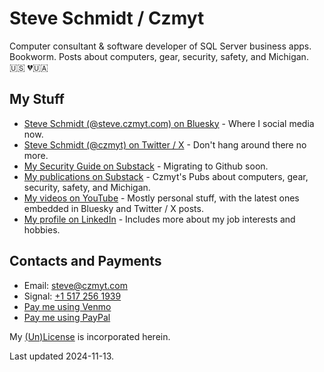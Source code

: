 # Steve Schmidt / Czmyt

Computer consultant & software developer of SQL Server business apps.<br />
Bookworm.  Posts about computers, gear, security, safety, and Michigan.<br />
🇺🇸  💔🇺🇦

## My Stuff

- [Steve Schmidt (@steve.czmyt.com) on Bluesky](https://bsky.app/profile/steve.czmyt.com) - Where I social media now.
- [Steve Schmidt (@czmyt) on Twitter / X](https://x.com/czmyt/with_replies) - Don't hang around there no more.
- [My Security Guide on Substack](https://czmyt.substack.com/p/security-guide-background) - Migrating to Github soon.
- [My publications on Substack](https://czmyt.substack.com/p/security-guide-background) - Czmyt's Pubs about computers, gear, security, safety, and Michigan.
- [My videos on YouTube](https://www.youtube.com/@sczmyt/videos) - Mostly personal stuff, with the latest ones embedded in Bluesky and Twitter / X posts.
- [My profile on LinkedIn](https://www.linkedin.com/in/stephen-schmidt-windsor/) - Includes more about my job interests and hobbies.

## Contacts and Payments

- Email: [steve@czmyt.com](mailto:steve@czmyt.com)
- Signal: [+1 517 256 1939](https://signal.me/#p/+15172561939)
- [Pay me using Venmo](https://venmo.com/czmyt)
- [Pay me using PayPal](https://paypal.me/czmyt)

My [(Un)License](https://github.com/czmyt/steve/blob/main/UNLICENSE.md) is incorporated herein.

Last updated 2024-11-13.
